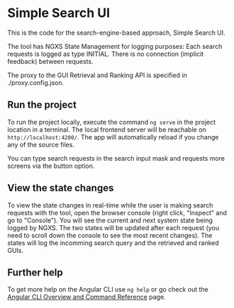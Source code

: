 # Simple Search UI

This is the code for the search-engine-based approach, Simple Search UI.

The tool has NGXS State Management for logging purposes: Each search requests is logged as type INITIAL. There is no connection (implicit feedback) between requests.

The proxy to the GUI Retrieval and Ranking API is specified in ./proxy.config.json.

## Run the project

To run the project locally, execute the command `ng serve` in the project location in a terminal. The local frontend server will be reachable on `http://localhost:4200/`. The app will automatically reload if you change any of the source files.

You can type search requests in the search input mask and requests more screens via the button option.

## View the state changes

To view the state changes in real-time while the user is making search requests with the tool, open the browser console (right click, "Inspect" and go to "Console"). You will see the current and next system state being logged by NGXS. The two states will be updated after each request (you need to scroll down the console to see the most recent changes).
The states will log the incomming search query and the retrieved and ranked GUIs.

## Further help

To get more help on the Angular CLI use `ng help` or go check out the [Angular CLI Overview and Command Reference](https://angular.io/cli) page.
